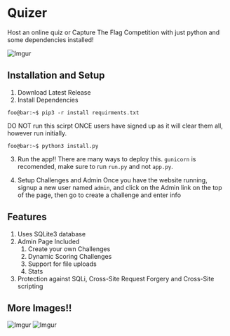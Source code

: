 # Quizer 
Host an online quiz or Capture The Flag Competition with just python and some dependencies installed!

![Imgur](https://i.imgur.com/QTvaWDE.png) 

## Installation and Setup
1. Download Latest Release
2. Install Dependencies
```console
foo@bar:~$ pip3 -r install requirments.txt
```
DO NOT run this scirpt ONCE users have signed up as it will clear them all, however run initially.
```console
foo@bar:~$ python3 install.py
```

3. Run the app!!
There are many ways to deploy this. `gunicorn` is recomended, make sure to run `run.py` and not `app.py`.

4. Setup Challenges and Admin
Once you have the website running, signup a new user named `admin`, and click on the Admin link on the top of the page, then go to create a challenge and enter info

## Features
1. Uses SQLite3 database 
2. Admin Page Included
	1. Create your own Challenges
	2. Dynamic Scoring Challenges
	3. Support for file uploads
	4. Stats
3. Protection against SQLi, Cross-Site Request Forgery and Cross-Site scripting 

## More Images!! 

![Imgur](https://i.imgur.com/JJMAUHg.png) 
![Imgur](https://i.imgur.com/VdzWnQy.png)
